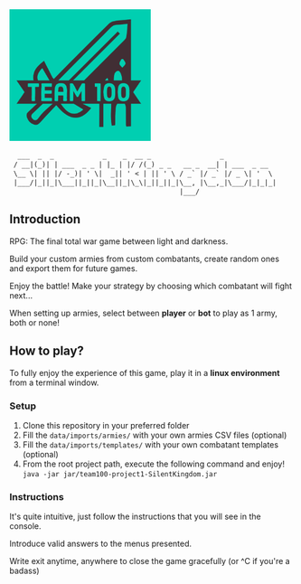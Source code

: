 


<img src="docs/team100_logo.png" alt="Team100" width="250"/>

```
  ___  _  _            _    _  __ _                 _             
 / __|(_)| | ___  _ _ | |_ | |/ /(_) _ _   __ _  __| | ___  _ __  
 \__ \| || |/ -_)| ' \|  _|| ' < | || ' \ / _` |/ _` |/ _ \| '  \ 
 |___/|_||_|\___||_||_|\__||_|\_\|_||_||_|\__, |\__,_|\___/|_|_|_|
                                          |___/                   
```

## Introduction

RPG: The final total war game between light and darkness.

Build your custom armies from custom combatants, create random ones and export them for future games.

Enjoy the battle! Make your strategy by choosing which combatant will fight next...

When setting up armies, select between **player** or **bot** to play as 1 army, both or none! 

## How to play?
To fully enjoy the experience of this game, play it in a **linux environment** from a terminal window.

### Setup

1) Clone this repository in your preferred folder
2) Fill the `data/imports/armies/` with your own armies CSV files (optional)
3) Fill the `data/imports/templates/` with your own combatant templates (optional)
4) From the root project path, execute the following command and enjoy!<br>`java -jar jar/team100-project1-SilentKingdom.jar`

### Instructions
It's quite intuitive, just follow the instructions that you will see in the console.

Introduce valid answers to the menus presented.

Write exit anytime, anywhere to close the game gracefully (or ^C if you're a badass)
